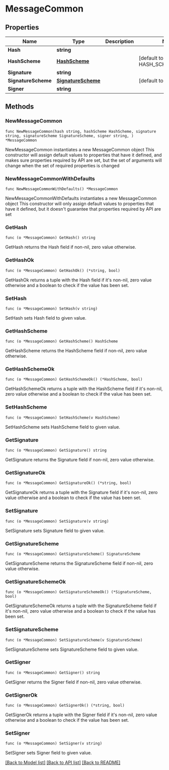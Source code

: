 # MessageCommon

## Properties

Name | Type | Description | Notes
------------ | ------------- | ------------- | -------------
**Hash** | **string** |  | 
**HashScheme** | [**HashScheme**](HashScheme.md) |  | [default to HASH_SCHEME_BLAKE3]
**Signature** | **string** |  | 
**SignatureScheme** | [**SignatureScheme**](SignatureScheme.md) |  | [default to ED25519]
**Signer** | **string** |  | 

## Methods

### NewMessageCommon

`func NewMessageCommon(hash string, hashScheme HashScheme, signature string, signatureScheme SignatureScheme, signer string, ) *MessageCommon`

NewMessageCommon instantiates a new MessageCommon object
This constructor will assign default values to properties that have it defined,
and makes sure properties required by API are set, but the set of arguments
will change when the set of required properties is changed

### NewMessageCommonWithDefaults

`func NewMessageCommonWithDefaults() *MessageCommon`

NewMessageCommonWithDefaults instantiates a new MessageCommon object
This constructor will only assign default values to properties that have it defined,
but it doesn't guarantee that properties required by API are set

### GetHash

`func (o *MessageCommon) GetHash() string`

GetHash returns the Hash field if non-nil, zero value otherwise.

### GetHashOk

`func (o *MessageCommon) GetHashOk() (*string, bool)`

GetHashOk returns a tuple with the Hash field if it's non-nil, zero value otherwise
and a boolean to check if the value has been set.

### SetHash

`func (o *MessageCommon) SetHash(v string)`

SetHash sets Hash field to given value.


### GetHashScheme

`func (o *MessageCommon) GetHashScheme() HashScheme`

GetHashScheme returns the HashScheme field if non-nil, zero value otherwise.

### GetHashSchemeOk

`func (o *MessageCommon) GetHashSchemeOk() (*HashScheme, bool)`

GetHashSchemeOk returns a tuple with the HashScheme field if it's non-nil, zero value otherwise
and a boolean to check if the value has been set.

### SetHashScheme

`func (o *MessageCommon) SetHashScheme(v HashScheme)`

SetHashScheme sets HashScheme field to given value.


### GetSignature

`func (o *MessageCommon) GetSignature() string`

GetSignature returns the Signature field if non-nil, zero value otherwise.

### GetSignatureOk

`func (o *MessageCommon) GetSignatureOk() (*string, bool)`

GetSignatureOk returns a tuple with the Signature field if it's non-nil, zero value otherwise
and a boolean to check if the value has been set.

### SetSignature

`func (o *MessageCommon) SetSignature(v string)`

SetSignature sets Signature field to given value.


### GetSignatureScheme

`func (o *MessageCommon) GetSignatureScheme() SignatureScheme`

GetSignatureScheme returns the SignatureScheme field if non-nil, zero value otherwise.

### GetSignatureSchemeOk

`func (o *MessageCommon) GetSignatureSchemeOk() (*SignatureScheme, bool)`

GetSignatureSchemeOk returns a tuple with the SignatureScheme field if it's non-nil, zero value otherwise
and a boolean to check if the value has been set.

### SetSignatureScheme

`func (o *MessageCommon) SetSignatureScheme(v SignatureScheme)`

SetSignatureScheme sets SignatureScheme field to given value.


### GetSigner

`func (o *MessageCommon) GetSigner() string`

GetSigner returns the Signer field if non-nil, zero value otherwise.

### GetSignerOk

`func (o *MessageCommon) GetSignerOk() (*string, bool)`

GetSignerOk returns a tuple with the Signer field if it's non-nil, zero value otherwise
and a boolean to check if the value has been set.

### SetSigner

`func (o *MessageCommon) SetSigner(v string)`

SetSigner sets Signer field to given value.



[[Back to Model list]](../README.md#documentation-for-models) [[Back to API list]](../README.md#documentation-for-api-endpoints) [[Back to README]](../README.md)


